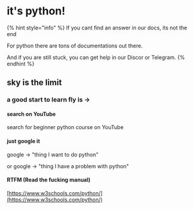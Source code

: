 # it's python!

{% hint style="info" %}
If you cant find an answer in our docs, its not the end

For python there are tons of documentations out there.

And if you are still stuck, you can get help in our Discor or Telegram.
{% endhint %}

## sky is the limit

### a good start to learn fly is ->

#### search on YouTube

search for beginner python course on YouTube

#### just google it

google -> "thing I want to do python"

or google -> "thing I have a problem with python"

#### RTFM (Read the fucking manual)

[https://www.w3schools.com/python/](https://www.w3schools.com/python/)
